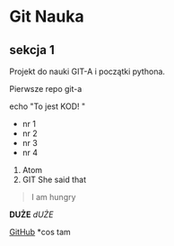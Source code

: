 # Git Nauka
## sekcja 1

Projekt do nauki GIT-A i początki pythona.

Pierwsze repo git-a

echo "To jest KOD!
"
* nr 1
* nr 2
* nr 3
* nr 4
1. Atom
2. GIT
She said that
> I am hungry

**DUŻE**
*dUŻE*

[GitHub](htttp://google.com)
*cos tam
